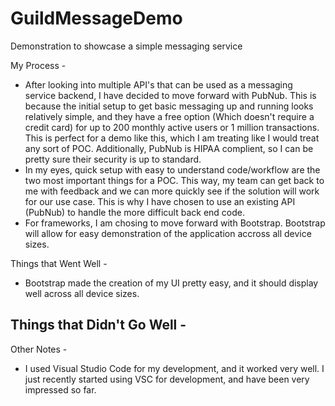 # GuildMessageDemo
Demonstration to showcase a simple messaging service

My Process -
- After looking into multiple API's that can be used as a messaging service backend, I have decided to move forward with PubNub. This is because the initial setup to get basic messaging up and running looks relatively simple, and they have a free option (Which doesn't require a credit card) for up to 200 monthly active users or 1 million transactions. This is perfect for a demo like this, which I am treating like I would treat any sort of POC. Additionally, PubNub is HIPAA complient, so I can be pretty sure their security is up to standard.
- In my eyes, quick setup with easy to understand code/workflow are the two most important things for a POC. This way, my team can get back to me with feedback and we can more quickly see if the solution will work for our use case. This is why I have chosen to use an existing API (PubNub) to handle the more difficult back end code.
- For frameworks, I am chosing to move forward with Bootstrap. Bootstrap will allow for easy demonstration of the application accross all device sizes.

Things that Went Well -
- Bootstrap made the creation of my UI pretty easy, and it should display well across all device sizes.


Things that Didn't Go Well -
- 

Other Notes -
- I used Visual Studio Code for my development, and it worked very well. I just recently started using VSC for development, and have been very impressed so far.